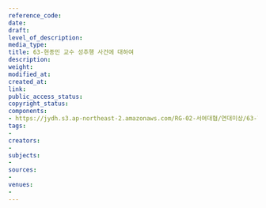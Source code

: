 ```yaml
---
reference_code: 
date: 
draft: 
level_of_description: 
media_type: 
title: 63-현종민 교수 성추행 사건에 대하여
description: 
weight: 
modified_at: 
created_at: 
link: 
public_access_status: 
copyright_status: 
components:
- https://jydh.s3.ap-northeast-2.amazonaws.com/RG-02-서여대협/연대미상/63-현종민+교수+성추행+사건에+대하여.pdf
tags:
- 
creators:
- 
subjects:
- 
sources:
- 
venues:
- 
---
```

